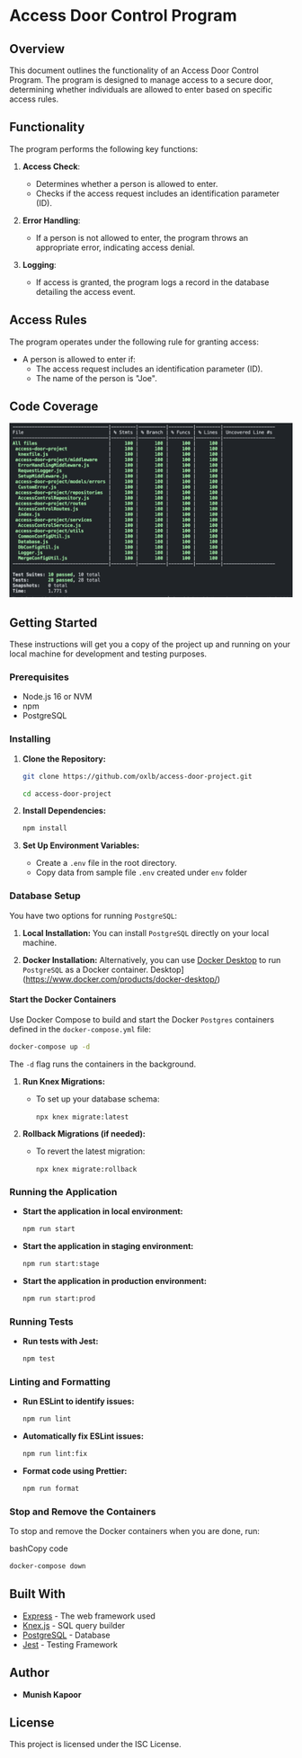 
# Access Door Control Program

## Overview

This document outlines the functionality of an Access Door Control Program. The program is designed to manage access to a secure door, determining whether individuals are allowed to enter based on specific access rules.

## Functionality

The program performs the following key functions:

1.  **Access Check**:
    
    -   Determines whether a person is allowed to enter.
    -   Checks if the access request includes an identification parameter (ID).
2.  **Error Handling**:
    
    -   If a person is not allowed to enter, the program throws an appropriate error, indicating access denial.
3.  **Logging**:
    
    -   If access is granted, the program logs a record in the database detailing the access event.

## Access Rules

The program operates under the following rule for granting access:

-   A person is allowed to enter if:
    -   The access request includes an identification parameter (ID).
    -   The name of the person is "Joe".

## Code Coverage

![Code Coverage](https://github.com/oxlb/access-door-project/raw/main/coverage.png)

## Getting Started

These instructions will get you a copy of the project up and running on your local machine for development and testing purposes.

### Prerequisites

-   Node.js 16 or NVM
-   npm
-   PostgreSQL

### Installing

1.  **Clone the Repository:**
    
    ``` bash
    git clone https://github.com/oxlb/access-door-project.git
    ``` 
    ``` bash
    cd access-door-project
    ``` 

    
2.  **Install Dependencies:**
   
    ``` bash
    npm install
    ``` 
    
3.  **Set Up Environment Variables:**
    
    -   Create a `.env` file in the root directory.
    -   Copy data from sample file `.env` created under `env` folder

### Database Setup
You have two options for running `PostgreSQL`:

1.  **Local Installation:** You can install `PostgreSQL` directly on your local machine.
    
2.  **Docker Installation:** Alternatively, you can use [Docker Desktop](https://www.docker.com/products/docker-desktop/) to run `PostgreSQL` as a Docker container.
Desktop](https://www.docker.com/products/docker-desktop/)

#### Start the Docker Containers

Use Docker Compose to build and start the Docker `Postgres` containers defined in the `docker-compose.yml` file:

``` bash
docker-compose up -d
``` 

The `-d` flag runs the containers in the background.

1.  **Run Knex Migrations:**
    
    -   To set up your database schema:
        
        `npx knex migrate:latest` 
        
2.  **Rollback Migrations (if needed):**
    
    -   To revert the latest migration:
        
        `npx knex migrate:rollback` 
        

### Running the Application

-   **Start the application in local environment:**
    
    ``` bash
    npm run start
    ``` 
    
-   **Start the application in staging environment:**
    
    ``` bash
    npm run start:stage
    ```
    
-   **Start the application in production environment:**
    
    ``` bash
    npm run start:prod
    ```
    

### Running Tests

-   **Run tests with Jest:**
    
    ```bash
    npm test
    ```

### Linting and Formatting

-   **Run ESLint to identify issues:**

    
    ``` bash
    npm run lint
    ``` 
    
-   **Automatically fix ESLint issues:**
    
    ``` bash
    npm run lint:fix
    ``` 
    
-   **Format code using Prettier:**
    
    ``` Bash
    npm run format
    ```
    

### Stop and Remove the Containers

To stop and remove the Docker containers when you are done, run:

bashCopy code

```Bash
docker-compose down
```
## Built With

-   [Express](https://expressjs.com/) - The web framework used
-   [Knex.js](http://knexjs.org/) - SQL query builder
-   [PostgreSQL](https://www.postgresql.org/) - Database
-   [Jest](https://jestjs.io/) - Testing Framework

## Author

-   **Munish Kapoor**

## License

This project is licensed under the ISC License.
